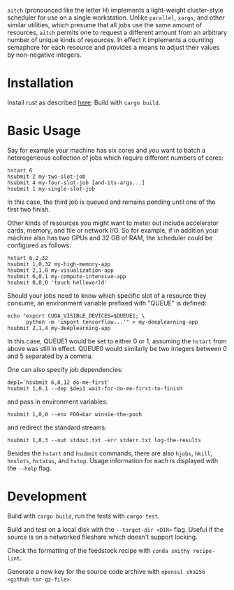 `aitch` (pronounced like the letter H) implements a light-weight cluster-style
scheduler for use on a single workstation.  Unlike `parallel`, `xargs`, and
other similar utilities, which presume that all jobs use the same amount
of resources, `aitch` permits one to request a different amount from an
arbitrary number of unique kinds of resources.  In effect it implements a
counting semaphore for each resource and provides a means to adjust their
values by non-negative integers.

# Installation #

Install rust as described [here](https://www.rust-lang.org/).  Build with
`cargo build`.

# Basic Usage #

Say for example your machine has six cores and you want to batch a heterogeneous
collection of jobs which require different numbers of cores:

```
hstart 6
hsubmit 2 my-two-slot-job
hsubmit 4 my-four-slot-job [and-its-args...]
hsubmit 1 my-single-slot-job
```

In this case, the third job is queued and remains pending until one of the
first two finish.

Other kinds of resources you might want to meter out include accelerator
cards, memory, and file or network I/O.  So for example, if in addition
your machine also has two GPUs and 32 GB of RAM, the scheduler could be
configured as follows:

```
hstart 6,2,32
hsubmit 1,0,32 my-high-memory-app
hsubmit 2,1,8 my-visualization-app
hsubmit 6,0,1 my-compute-intensive-app
hsubmit 0,0,0 'touch helloworld'
```

Should your jobs need to know which specific slot of a resource they consume,
an environment variable prefixed with "QUEUE" is defined:

```
echo "export CUDA_VISIBLE_DEVICES=$QUEUE1; \
      python -m 'import tensorflow...'" > my-deeplearning-app
hsubmit 2,1,4 my-deeplearning-app
```

In this case, QUEUE1 would be set to either 0 or 1, assuming the `hstart`
from above was still in effect.  QUEUE0 would similarly be two integers
between 0 and 5 separated by a comma.

One can also specify job dependencies:

```
dep1=`hsubmit 6,0,12 do-me-first`
hsubmit 1,0,1 --dep $dep1 wait-for-do-me-first-to-finish
```

and pass in environment variables:

```
hsubmit 1,0,0 --env FOO=bar winnie-the-pooh
```

and redirect the standard streams:

```
hsubmit 1,0,3 --out stdout.txt -err stderr.txt log-the-results
```

Besides the `hstart` and `hsubmit` commands, there are also `hjobs`, `hkill`,
`hnslots`, `hstatus`, and `hstop`.  Usage information for each is displayed
with the `--help` flag.

# Development #

Build with `cargo build`, run the tests with `cargo test`.

Build and test on a local disk with the `--target-dir <DIR>` flag.  Useful if
the source is on a networked fileshare which doesn't support locking.

Check the formatting of the feedstock recipe with `conda smithy recipe-lint`.

Generate a new key for the source code archive with `openssl sha256 <github-tar-gz-file>`.

